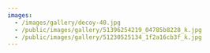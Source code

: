 ```yaml
---
images:
  - /images/gallery/decoy-40.jpg
  - /public/images/gallery/51396254219_04785b8228_k.jpg
  - /public/images/gallery/51230525134_1f2a16cb3f_k.jpg
---
```

